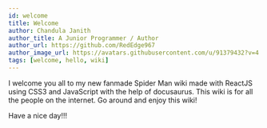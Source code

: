 ```yaml
---
id: welcome
title: Welcome
author: Chandula Janith
author_title: A Junior Programmer / Author
author_url: https://github.com/RedEdge967
author_image_url: https://avatars.githubusercontent.com/u/91379432?v=4
tags: [welcome, hello, wiki]
---
```


I welcome you all to my new fanmade Spider Man wiki made with ReactJS using CSS3 and JavaScript with the help of docusaurus.
This wiki is for all the people on the internet. Go around and enjoy this wiki!

Have a nice day!!!

